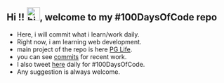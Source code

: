 ## Hi !! <img src="https://raw.githubusercontent.com/TheDudeThatCode/TheDudeThatCode/master/Assets/Hi.gif" alt="hi.gif" width="30" height="30" />, welcome to my #100DaysOfCode repo

* Here, i will commit what i learn/work daily.
* Right now, i am learning web development.
* main project of the repo is here [PG Life](https://github.com/iprash155/100DaysOfCode/tree/main/Projects/PGLife).
* you can see [commits](https://github.com/iprash155/100DaysOfCode/commits/main) for recent work.  
* I also tweet [here](https://twitter.com/iprash155/) daily for #100DaysOfCode.
* Any suggestion is always welcome.
